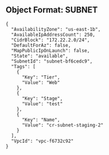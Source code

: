 
## Object Format: SUBNET


    {
      "AvailabilityZone": "us-east-1b",
      "AvailableIpAddressCount": 250,
      "CidrBlock": "172.22.2.0/24",
      "DefaultForAz": false,
      "MapPublicIpOnLaunch": false,
      "State": "available",
      "SubnetId": "subnet-bf6cedc9",
      "Tags": [
        {
          "Key": "Tier",
          "Value": "Web"
        },
        {
          "Key": "Stage",
          "Value": "test"
        },
        {
          "Key": "Name",
          "Value": "cr-subnet-staging-2"
        }
      ],
      "VpcId": "vpc-f6732c92"
    }
